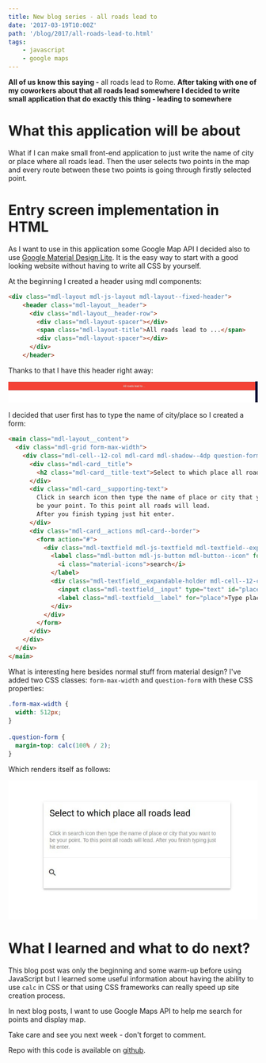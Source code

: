 ```yaml
---
title: New blog series - all roads lead to
date: '2017-03-19T10:00Z'
path: '/blog/2017/all-roads-lead-to.html'
tags: 
    - javascript
    - google maps
---
```


**All of us know this saying -** all roads lead to Rome. **After taking
with one of my coworkers about that all roads lead somewhere I decided
to write small application that do exactly this thing - leading to
somewhere**

What this application will be about
===================================

What if I can make small front-end application to just write the name of
city or place where all roads lead. Then the user selects two points in
the map and every route between these two points is going through
firstly selected point.

Entry screen implementation in HTML
===================================

As I want to use in this application some Google Map API I decided also
to use [Google Material Design Lite](https://getmdl.io/). It is the easy
way to start with a good looking website without having to write all CSS
by yourself.

At the beginning I created a header using mdl components:

```html
<div class="mdl-layout mdl-js-layout mdl-layout--fixed-header">
    <header class="mdl-layout__header">
      <div class="mdl-layout__header-row">
        <div class="mdl-layout-spacer"></div>
        <span class="mdl-layout-title">All roads lead to ...</span>
        <div class="mdl-layout-spacer"></div>
      </div>
    </header>
```

Thanks to that I have this header right away:

![My application header](./road_header.jpg)

I decided that user first has to type the name of city/place so I
created a form:

```html
<main class="mdl-layout__content">
  <div class="mdl-grid form-max-width">
    <div class="mdl-cell--12-col mdl-card mdl-shadow--4dp question-form">
      <div class="mdl-card__title">
        <h2 class="mdl-card__title-text">Select to which place all roads lead</h2>
      </div>
      <div class="mdl-card__supporting-text">
        Click in search icon then type the name of place or city that you want to
        be your point. To this point all roads will lead.
        After you finish typing just hit enter.
      </div>
      <div class="mdl-card__actions mdl-card--border">
        <form action="#">
          <div class="mdl-textfield mdl-js-textfield mdl-textfield--expandable">
            <label class="mdl-button mdl-js-button mdl-button--icon" for="place">
              <i class="material-icons">search</i>
            </label>
            <div class="mdl-textfield__expandable-holder mdl-cell--12-col">
              <input class="mdl-textfield__input" type="text" id="place">
              <label class="mdl-textfield__label" for="place">Type place...</label>
            </div>
          </div>
        </form>
      </div>
    </div>
  </div>
</main>
```

What is interesting here besides normal stuff from material design? I've
added two CSS classes: `form-max-width` and `question-form` with these
CSS properties:

```css
.form-max-width {
  width: 512px;
}

.question-form {
  margin-top: calc(100% / 2);
}
```

Which renders itself as follows:

![Roads application search form](./road_form.jpg)

What I learned and what to do next?
===================================

This blog post was only the beginning and some warm-up before using
JavaScript but I learned some useful information about having the
ability to use `calc` in CSS or that using CSS frameworks can really
speed up site creation process.

In next blog posts, I want to use Google Maps API to help me search for
points and display map.

Take care and see you next week - don't forget to comment.

Repo with this code is available on
[github](https://github.com/krzysztofzuraw/all-roads-lead-to).
